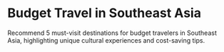 # Budget Travel in Southeast Asia

Recommend 5 must-visit destinations for budget travelers in Southeast Asia, highlighting unique cultural experiences and cost-saving tips.